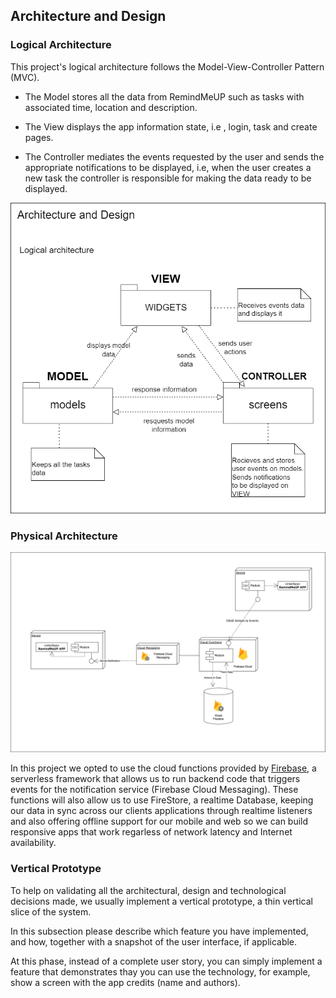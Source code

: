 
## Architecture and Design

### Logical Architecture
This project's logical architecture follows the Model-View-Controller Pattern (MVC).

* The Model stores all the data from RemindMeUP such as tasks with associated
  time, location and description.

* The View displays the app information state, i.e , login, task and create pages.

* The Controller mediates the events requested by the user and sends the appropriate notifications to
  be displayed, i.e, when the user creates a new task the controller is responsible for making the data
  ready to be displayed.

![LogicalView](../images/logical-architecture.drawio.png)

### Physical Architecture

![DeploymentView](../images/physical-architecture.drawio.png)

In this project we opted to use the cloud functions provided by [Firebase](https://firebase.google.com/), a serverless framework that allows us to run backend code that triggers events for the notification service (Firebase Cloud Messaging). These functions will also allow us to use FireStore, a realtime Database, keeping our data in sync across our clients applications through realtime listeners and also offering offline support for our mobile and web so we can build responsive apps that work regarless of network latency and Internet availability.

### Vertical Prototype

To help on validating all the architectural, design and technological decisions made, we usually implement a vertical prototype, a thin vertical slice of the system. 

In this subsection please describe which feature you have implemented, and how, together with a snapshot of the user interface, if applicable.

At this phase, instead of a complete user story, you can simply implement a feature that demonstrates thay you can use the technology, for example, show a screen with the app credits (name and authors).

